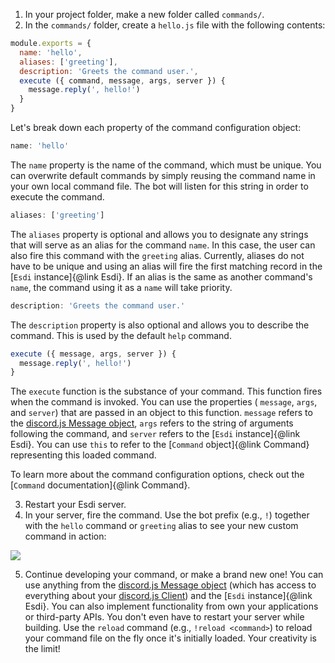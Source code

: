 1. In your project folder, make a new folder called `commands/`.
2. In the `commands/` folder, create a `hello.js` file with the following contents:

```js
module.exports = {
  name: 'hello',
  aliases: ['greeting'],
  description: 'Greets the command user.',
  execute ({ command, message, args, server }) {
    message.reply(', hello!')
  }
}

```

Let's break down each property of the command configuration object:

```js
name: 'hello'
```

The `name` property is the name of the command, which must be unique. You can overwrite default commands by simply reusing the command name in your own local command file. The bot will listen for this string in order to execute the command.

```js
aliases: ['greeting']
```

The `aliases` property is optional and allows you to designate any strings that will serve as an alias for the command `name`. In this case, the user can also fire this command with the `greeting` alias. Currently, aliases do not have to be unique and using an alias will fire the first matching record in the [`Esdi` instance]{@link Esdi}. If an alias is the same as another command's `name`, the command using it as a `name` will take priority.

```js
description: 'Greets the command user.'
```

The `description` property is also optional and allows you to describe the command. This is used by the default `help` command.

```js
execute ({ message, args, server }) {
  message.reply(', hello!')
}
```

The `execute` function is the substance of your command. This function fires when the command is invoked. You can use the properties ( `message`, `args`, and `server`) that are passed in an object to this function. `message` refers to the [discord.js Message object](https://discord.js.org/#/docs/main/stable/class/Message), `args` refers to the string of arguments following the command, and `server` refers to the [`Esdi` instance]{@link Esdi}. You can use `this` to refer to the [`Command` object]{@link Command} representing this loaded command.

To learn more about the command configuration options, check out the [`Command` documentation]{@link Command}.

3. Restart your Esdi server.
4. In your server, fire the command. Use the bot prefix (e.g., `!`) together with the `hello` command or `greeting` alias to see your new custom command in action:

![](https://user-images.githubusercontent.com/7295363/99583718-cdd52d80-2998-11eb-972c-9f24a5453da7.png)

5. Continue developing your command, or make a brand new one! You can use anything from the [discord.js Message object](https://discord.js.org/#/docs/main/stable/class/Message) (which has access to everything about your [discord.js Client](https://discord.js.org/#/docs/main/stable/class/Client)) and the [`Esdi` instance]{@link Esdi}. You can also implement functionality from own your applications or third-party APIs. You don't even have to restart your server while building. Use the `reload` command (e.g., `!reload <command>`) to reload your command file on the fly once it's initially loaded. Your creativity is the limit!